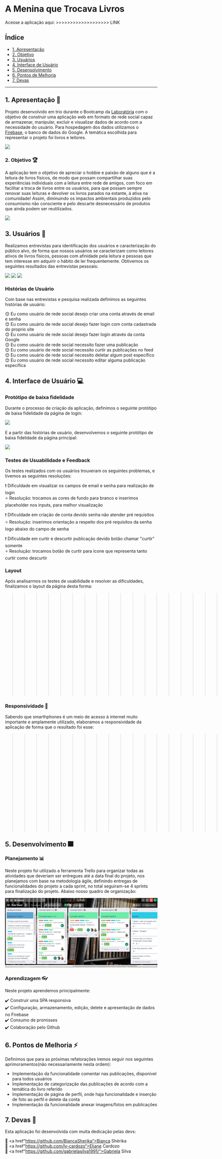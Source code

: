 # A Menina que Trocava Livros

Acesse a aplicação aqui: >>>>>>>>>>>>>>>>>>> LINK

## Índice

- [1. Apresentação](#1-apresentação)
- [2. Objetivo](#2-objetivo)
- [3. Usuários](#3-usuarios)
- [4. Interface de Usuário](#4-interface-de-usuario)
- [5. Desensolvimento](#5-desenvolvimento)
- [6. Pontos de Melhoria](#6-pontos-de-melhoria)
- [7. Devas](#7-devas)

---

## 1. Apresentação :green_book:

Projeto desenvolvido em trio durante o Bootcamp da <a href=“https://github.com/Laboratoria“>Laboratória</a> com o objetivo de construir uma aplicação web em formato de rede social capaz de armazenar, manipular, excluir e visualizar dados de acordo com a necessidade do usuário. Para hospedagem dos dados utilizamos o <a href=“https://firebase.google.com/>Firebase</a>, o banco de dados do Google. A temática escolhida para representar o projeto foi livros e leitores.

 <img src="https://64.media.tumblr.com/e2d3d40a51352499580ce80aee320d52/tumblr_nd3nvtdkyy1toi58to1_500.gif"/>
 
 ### 2. Objetivo :trophy:
 
A aplicação tem o objetivo de apreciar o hobbie e paixão de alguns que é a leitura de livros fisicos, de modo que possam compartilhar suas experiências individuais com a leitura entre rede de amigos, com foco em facilitar a troca de livros entre os usuários, para que possam sempre renovar suas leituras e devolver os livros parados na estante, à ativa na comunidade! Assim, diminuindo os impactos ambientais produzidos pelo consumismo não consciente e pelo descarte desnecessário de produtos que ainda podem ser reutilizados.

 <img src="https://www.anica.com.br/wp-content/uploads/2017/05/15676363.gif"/>

## 3. Usuários :dancers:

Realizamos entrevistas para identificação dos usuários e caracterização do público alvo, de forma que nossos usuários se caracterizam como leitores ativos de livros físicos, pessoas com afinidade pela leitura e pessoas que tem interesse em adquirir o hábito de ler frequentemente.
Obtivemos os seguintes resultados das entrevistas pessoais:

![](/src/img/pesquisa1.png) ![](/src/img/pesquisa2.png) ![](/src/img/pesquisa3.png)

### Histórias de Usuário 

Com base nas entrevistas e pesquisa realizada definimos as seguintes histórias de usuário:

:blush: Eu como usuário de rede social desejo criar uma conta através de email e senha<br/>
:blush: Eu como usuário de rede social desejo fazer login com conta cadastrada do proprio site<br/>
:blush: Eu como usuário de rede social desejo fazer login através da conta Google<br/>
:blush: Eu como usuário de rede social necessito fazer uma publicação<br/>
:blush: Eu como usuário de rede social necessito curtir as publicações no feed<br/>
:blush: Eu como usuário de rede social necessito deletar algum post específico<br/>
:blush: Eu como usuário de rede social necessito editar alguma publicação específica

## 4. Interface de Usuário :computer:

### Protótipo de baixa fidelidade

Durante o processo de criação da aplicação, definimos o seguinte protótipo de baixa fidelidade da página de login:

![](/src/img/prototipo_login.jpg)

E a partir das histórias de usuário, desenvolvemos o seguinte protótipo de baixa fidelidade da página principal:

![](/src/img/prototipo_feed.jpg)

### Testes de Usuabilidade e Feedback

Os testes realizados com os usuários trouxeram os seguintes problemas, e tivemos as seguintes resoluções:

:exclamation: Dificuldade em visualizar os campos de email e senha para realização de login<br/>
:star: Resolução: trocamos as cores de fundo para branco e inserimos placeholder nos inputs, para melhor visualização

:exclamation: Dificuldade em criação de conta devido senha não atender pré requisitos<br/>
:star: Resolução: inserimos orientação a respeito dos pré requisitos da senha logo abaixo do campo de senha

:exclamation: Dificuldade em curtir e descurtir publicação devido botão chamar "curtir" somente<br/>
:star: Resolução: trocamos botão de curtir para ícone que representa tanto curtir como descurtir

### Layout 

Após analisarmos os testes de usabilidade e resolver as dificuldades, finalizamos o layout da página desta forma:

>>>>>>>>>>>>>>>>>>>>>>> PRINTS PAGINA NOTEBOOK

### Responsividade :iphone:

Sabendo que smarthphones é um meio de acesso à internet muito importante e amplamente utilizado, elaboramos a responsividade da aplicação de forma que o resultado foi esse:

>>>>>>>>>>>>>>>>>>> PRINTS PÁGINA CELULAR


## 5. Desenvolvimento :fireworks:

### Planejamento :bar_chart:

Neste projeto foi utilizado a ferramenta Trello para organizar todas as atividades que deveriam ser entregues até a data final do projeto, nos planejamos com base na metodologia ágile, definindo entregas de funcionalidades do projeto a cada sprint, no total seguiram-se 4 sprints para finalização do projeto.
Abaixo nosso quadro de organização:

![](/src/img/trello.jpeg)

### Aprendizagem :eyeglasses:

Neste projeto aprendemos principalmente:

:heavy_check_mark: Construir uma SPA responsiva<br/>
:heavy_check_mark: Configuração, armazenamento, edição, delete e apresentação de dados no Firebase<br/>
:heavy_check_mark: Consumo de promisses<br/>
:heavy_check_mark: Colaboração pelo Github

## 6. Pontos de Melhoria :zap:

Definimos que para as próximas refatorações iremos seguir nos seguintes aprimoramentos(não necessariamente nesta ordem):

- Implementação da funcionalidade comentar nas publicações, disponível para todos usuários
- Implementação de categorização das publicações de acordo com a temática do livro referido
- Implementação de página de perfil, onde haja funcionalidade e inserção de foto ao perfil e delete da conta
- Implementação da funcionalidade anexar imagens/fotos em publicações

## 7. Devas :woman:

Esta aplicação foi desenvolvida com muita dedicação pelas devs: 

:princess: <a href“https://github.com/BiancaSherika“>Bianca Shérika</a><br/>
:princess: <a href“https://github.com/ly-cardozo“>Eliane Cardozo</a><br/>
:princess: <a href“https://github.com/gabrielasilva1991/“>Gabriela Silva</a>
